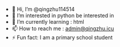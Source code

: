 - 👋 Hi, I’m @qingzhu114514
- 👀 I’m interested in python  be interested in
- 🌱 I’m currently learning : html
- 📫 How to reach me : admin@qingzhu.icu
- ⚡ Fun fact: I am a primary school student

<!---
qingzhu114514/qingzhu114514 is a ✨ special ✨ repository because its `README.md` (this file) appears on your GitHub profile.
You can click the Preview link to take a look at your changes.
--->
